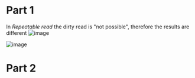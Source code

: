 # Part 1

In *Repeatable read* the dirty read is "not possible", therefore the results are different
![image](https://user-images.githubusercontent.com/69856251/113670960-6b1dcd80-96be-11eb-8ffc-eab02d335565.png)

![image](https://user-images.githubusercontent.com/69856251/113671022-7d980700-96be-11eb-8f22-1de9672b4a14.png)

# Part 2

